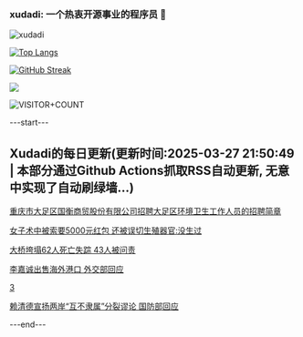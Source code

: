 ### xudadi: 一个热衷开源事业的程序员 👋

![xudadi](https://github-readme-stats-git-masterorgs-github-readme-stats-team.vercel.app/api?username=xudadi)

[![Top Langs](https://github-readme-stats.vercel.app/api/top-langs/?username=xudadi)](https://github.com/anuraghazra/github-readme-stats)

[![GitHub Streak](https://streak-stats.demolab.com?user=xudadi&locale=zh_Hans)](https://git.io/streak-stats)

![](https://raw.githubusercontent.com/xudadi/xudadi/main/assets/github-contribution-grid-snake.svg)

![VISITOR+COUNT](https://komarev.com/ghpvc/?username=xudadi&label=VISITOR+COUNT)


---start---

## Xudadi的每日更新(更新时间:2025-03-27 21:50:49 | 本部分通过Github Actions抓取RSS自动更新, 无意中实现了自动刷绿墙...)

[重庆市大足区国衡商贸股份有限公司招聘大足区环境卫生工作人员的招聘简章](https://www.gongkaoleida.com/article/2338906)

[女子术中被索要5000元红包 还被误切生殖器官:没生过](https://m.163.com/news/article/JRM2GTPK05561G0D.html)

[大桥垮塌62人死亡失踪 43人被问责](https://m.163.com/news/article/JRM1OCSL000189PS.html)

[李嘉诚出售海外港口 外交部回应](https://m.163.com/news/article/JRLTNVU30001899N.html)

[3](https://m.163.com/touch/news/sub/domestic)

[赖清德宣扬两岸“互不隶属”分裂谬论 国防部回应](https://m.163.com/news/article/JRLS1NBP0534A4SC.html)

---end---
